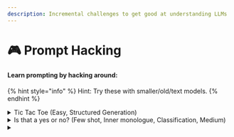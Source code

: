 ```yaml
---
description: Incremental challenges to get good at understanding LLMs
---
```


# 🎮 Prompt Hacking

#### Learn prompting by hacking around:

{% hint style="info" %}
Hint: Try these with smaller/old/text models.
{% endhint %}

<details>

<summary>Tic Tac Toe                                          (Easy, Structured Generation)</summary>

Chatgpt free version itself can play tic tac toe. But prompt the bot that wont lose but Draws or Wins if you make a mistake.

* First move will be from Human.
* Add explainability of why the bot made that move.

</details>

<details>

<summary>Is that a yes or no?                    (Few shot, Inner monologue, Classification, Medium)</summary>



Examples the prompt should work on

```python
Q: Do you have a car?
R: I bought a green Austin-Healey 3000 last week.
```

```python
Q: Are you going to pick up the blue block?
R: The blue block is sticky
```

```python
Q: Is Mark here
R: His daughter has the measles
```

```python
Q: Do you have Netflix or Prime?
R: I have Hotstar
```

```python
Q: Do you want to hear that story?
R: ️😍
```

Solution inspiration

* spoiler ahead:

<!---->

* [https://aclanthology.org/W94-0322.pdf](https://aclanthology.org/W94-0322.pdf) or a longer version by same authors: [https://aclanthology.org/J99-3004.pdf](https://aclanthology.org/J99-3004.pdf)

</details>

<details>

<summary></summary>



</details>
